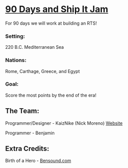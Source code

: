 # [90 Days and Ship It Jam](https://itch.io/jam/90-day-ship-it-jam-2021)
 For 90 days we will work at building an RTS!
 
 ### Setting:
 220 B.C. Mediterranean Sea
 
 ### Nations:
 Rome, Carthage, Greece, and Egypt
 
 ### Goal:
 Score the most points by the end of the era!

## The Team:
Programmer/Designer - KaizNike (Nick Moreno) [Website](https://kaiznike.github.io/)

Programmer - Benjamin
<!--- Hi, add yourself to the project here! This is public facing, so add links for people to find you. (if you want) --->

## Extra Credits:
Birth of a Hero - [Bensound.com](https://www.bensound.com/)
